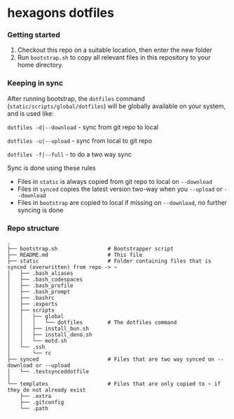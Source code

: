 # hexagons dotfiles

### Getting started

1. Checkout this repo on a suitable location, then enter the new folder
2. Run `bootstrap.sh` to copy all relevant files in this repository to your home directory.

### Keeping in sync

After running bootstrap, the `dotfiles` command (`static/scripts/global/dotfiles`) will be globally available on your system, and is used like:

`dotfiles -d|--download` - sync from git repo to local

`dotfiles -u|--upload` - sync from local to git repo

`dotfiles -f|--full` - to do a two way sync

Sync is done using these rules 

*   Files in `static` is always copied from git repo to local on `--download`
*   Files in `synced` copies the latest version two-way when you `--upload` or `--download`
*   Files in `bootstrap` are copied to local if missing on `--download`, no further syncing is done

### Repo structure

```
.
├── bootstrap.sh                # Bootstrapper script
├── README.md                   # This file
├── static                      # Folder containing files that is synced (overwritten) from repo -> ~
│   ├── .bash_aliases
│   ├── .bash_codespaces
│   ├── .bash_profile
│   ├── .bash_prompt
│   ├── .bashrc
│   ├── .exports
│   ├── scripts
│   │   ├── global
│   │   │   └── dotfiles        # The dotfiles command
│   │   ├── install_bun.sh
│   │   ├── install_deno.sh
│   │   └── motd.sh
│   └── .ssh
│       └── rc
├── synced                      # Files that are two way synced on --download or --upload
│   └── .testsynceddotfile
│
└── templates                   # Files that are only copied to ~ if they do not already exist
    ├── .extra                  
    ├── .gitconfig
    └── .path
```
